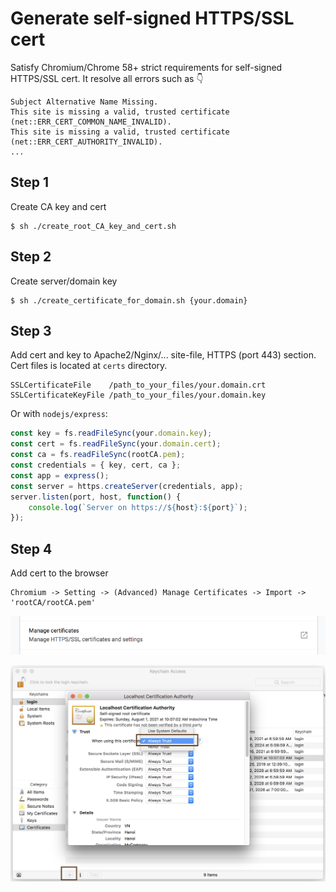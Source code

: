# Generate self-signed HTTPS/SSL cert

Satisfy Chromium/Chrome 58+ strict requirements for self-signed HTTPS/SSL cert.
It resolve all errors such as :point_down:

```
Subject Alternative Name Missing.
This site is missing a valid, trusted certificate (net::ERR_CERT_COMMON_NAME_INVALID).
This site is missing a valid, trusted certificate (net::ERR_CERT_AUTHORITY_INVALID).
...
```

## Step 1

Create CA key and cert

```terminal
$ sh ./create_root_CA_key_and_cert.sh
```

## Step 2

Create server/domain key

```terminal
$ sh ./create_certificate_for_domain.sh {your.domain}
```

## Step 3

Add cert and key to Apache2/Nginx/... site-file, HTTPS (port 443) section.
Cert files is located at `certs` directory.

```terminal
SSLCertificateFile    /path_to_your_files/your.domain.crt
SSLCertificateKeyFile /path_to_your_files/your.domain.key
```

Or with `nodejs/express`:

```javascript
const key = fs.readFileSync(your.domain.key);
const cert = fs.readFileSync(your.domain.cert);
const ca = fs.readFileSync(rootCA.pem);
const credentials = { key, cert, ca };
const app = express();
const server = https.createServer(credentials, app);
server.listen(port, host, function() {
    console.log(`Server on https://${host}:${port}`);
});
```

## Step 4

Add cert to the browser

```
Chromium -> Setting -> (Advanced) Manage Certificates -> Import -> 'rootCA/rootCA.pem'
```

![](./Chrome-manage-certificates.png)

![](./Import-rootCA_pem.png)
